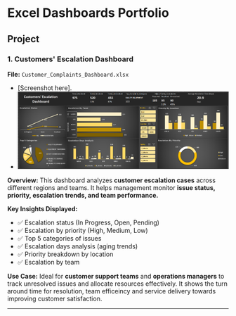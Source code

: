 # Excel Dashboards Portfolio

## Project

### 1. Customers' Escalation Dashboard

**File:** `Customer_Complaints_Dashboard.xlsx`
- [Screenshot here].
- ![alt text](image-1.png)

**Overview:**
This dashboard analyzes **customer escalation cases** across different regions and teams. It helps management monitor **issue status, priority, escalation trends, and team performance.**

**Key Insights Displayed:**

* ✅ Escalation status (In Progress, Open, Pending)
* ✅ Escalation by priority (High, Medium, Low)
* ✅ Top 5 categories of issues
* ✅ Escalation days analysis (aging trends)
* ✅ Priority breakdown by location
* ✅ Escalation by team

**Use Case:**
Ideal for **customer support teams** and **operations managers** to track unresolved issues and allocate resources effectively. It shows the turn around time for resolution, team efficeincy and service delivery towards improving customer satisfaction.

---
